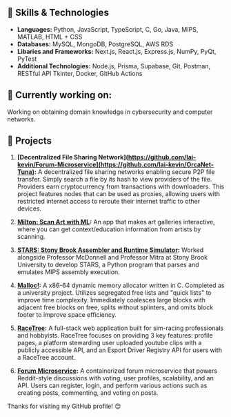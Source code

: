 ## 🔧 Skills & Technologies

- **Languages:** Python, JavaScript, TypeScript, C, Go, Java, MIPS, MATLAB, HTML + CSS
- **Databases:** MySQL, MongoDB, PostgreSQL, AWS RDS
- **Libaries and Frameworks:** Next.js, React.js, Express.js, NumPy, PyQt, PyTest
- **Additional Technologies:** Node.js, Prisma, Supabase, Git, Postman, RESTful API Tkinter, Docker, GitHub Actions

## 🌱 Currently working on:

Working on obtaining domain knowledge in cybersecurity and computer networks.

## 🚀 Projects
1. **[Decentralized File Sharing Network](https://github.com/lai-kevin/Forum-Microservice](https://github.com/lai-kevin/OrcaNet-Tuna):** A decentralized file sharing networks enabling secure P2P file transfer. Simply search a file by its hash to view providers of the file. Providers earn cryptocurrency from transactions with downloaders. This project features nodes that can be used as proxies, allowing users with restricted internet access to reroute their internet traffic to other devices.

2. **[Milton: Scan Art with ML](https://github.com/orgs/Milton-Art-Scan/repositories):** An app that makes art galleries interactive, where you can get context/education information from artists by scanning.

3. **[STARS: Stony Brook Assembler and Runtime Simulator](https://github.com/sbustars/STARS):** Worked alongside Professor McDonnell and Professor Mitra at Stony Brook University to develop STARS, a Python program that parses and emulates MIPS assembly execution.
   
4. **[Malloc!](https://github.com/lai-kevin/Memory-Allocator):** A x86-64 dynamic memory allocator written in C. Completed as a university project. Utilizes segregated free lists and "quick lists" to improve time complexity. Immediately coalesces large blocks with adjacent free blocks on free, splits without splinters, and omits block footer to improve space efficiency.

5. **[RaceTree](https://github.com/lai-kevin/RaceTree-Production):** A full-stack web application built for sim-racing professionals and hobbyists. RaceTree focuses on providing 3 key features: profile pages, a platform stewarding user uploaded youtube clips with a publicly accessible API, and an Esport
Driver Registry API for users with a RaceTree account.

6. **[Forum Microservice](https://github.com/lai-kevin/Forum-Microservice):** A containerized forum microservice that powers Reddit-style discussions with voting, user profiles, scalability, and an API. Users can register, login, and perform various actions such as creating posts, commenting, and voting on posts.

Thanks for visiting my GitHub profile! 😊
